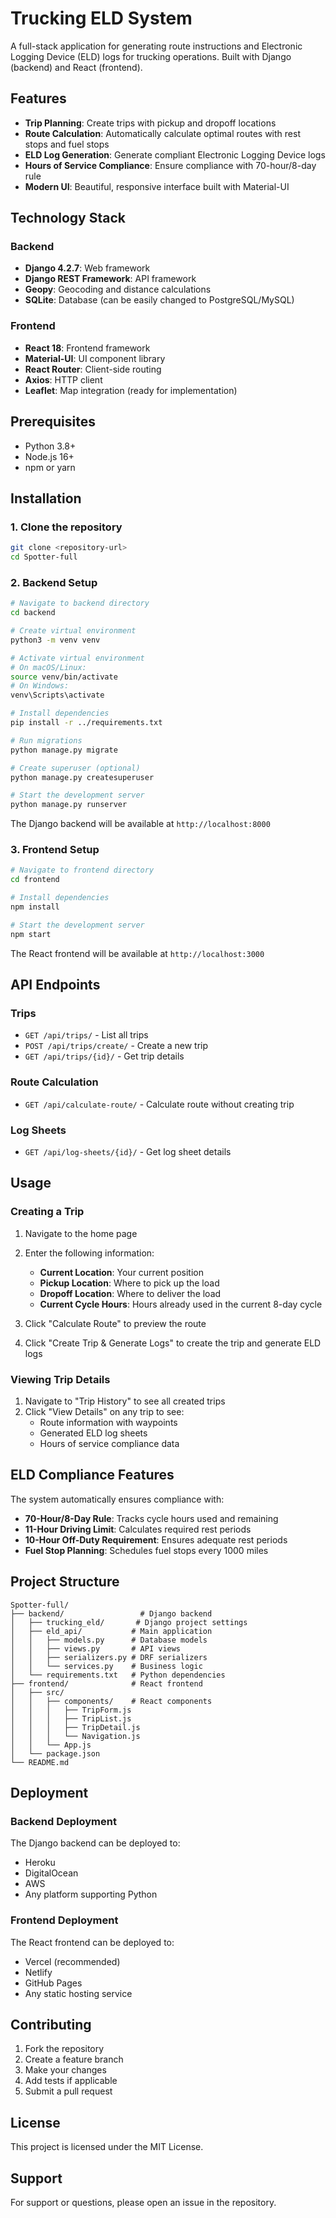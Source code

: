 # Trucking ELD System

A full-stack application for generating route instructions and Electronic Logging Device (ELD) logs for trucking operations. Built with Django (backend) and React (frontend).

## Features

- **Trip Planning**: Create trips with pickup and dropoff locations
- **Route Calculation**: Automatically calculate optimal routes with rest stops and fuel stops
- **ELD Log Generation**: Generate compliant Electronic Logging Device logs
- **Hours of Service Compliance**: Ensure compliance with 70-hour/8-day rule
- **Modern UI**: Beautiful, responsive interface built with Material-UI

## Technology Stack

### Backend

- **Django 4.2.7**: Web framework
- **Django REST Framework**: API framework
- **Geopy**: Geocoding and distance calculations
- **SQLite**: Database (can be easily changed to PostgreSQL/MySQL)

### Frontend

- **React 18**: Frontend framework
- **Material-UI**: UI component library
- **React Router**: Client-side routing
- **Axios**: HTTP client
- **Leaflet**: Map integration (ready for implementation)

## Prerequisites

- Python 3.8+
- Node.js 16+
- npm or yarn

## Installation

### 1. Clone the repository

```bash
git clone <repository-url>
cd Spotter-full
```

### 2. Backend Setup

```bash
# Navigate to backend directory
cd backend

# Create virtual environment
python3 -m venv venv

# Activate virtual environment
# On macOS/Linux:
source venv/bin/activate
# On Windows:
venv\Scripts\activate

# Install dependencies
pip install -r ../requirements.txt

# Run migrations
python manage.py migrate

# Create superuser (optional)
python manage.py createsuperuser

# Start the development server
python manage.py runserver
```

The Django backend will be available at `http://localhost:8000`

### 3. Frontend Setup

```bash
# Navigate to frontend directory
cd frontend

# Install dependencies
npm install

# Start the development server
npm start
```

The React frontend will be available at `http://localhost:3000`

## API Endpoints

### Trips

- `GET /api/trips/` - List all trips
- `POST /api/trips/create/` - Create a new trip
- `GET /api/trips/{id}/` - Get trip details

### Route Calculation

- `GET /api/calculate-route/` - Calculate route without creating trip

### Log Sheets

- `GET /api/log-sheets/{id}/` - Get log sheet details

## Usage

### Creating a Trip

1. Navigate to the home page
2. Enter the following information:

   - **Current Location**: Your current position
   - **Pickup Location**: Where to pick up the load
   - **Dropoff Location**: Where to deliver the load
   - **Current Cycle Hours**: Hours already used in the current 8-day cycle

3. Click "Calculate Route" to preview the route
4. Click "Create Trip & Generate Logs" to create the trip and generate ELD logs

### Viewing Trip Details

1. Navigate to "Trip History" to see all created trips
2. Click "View Details" on any trip to see:
   - Route information with waypoints
   - Generated ELD log sheets
   - Hours of service compliance data

## ELD Compliance Features

The system automatically ensures compliance with:

- **70-Hour/8-Day Rule**: Tracks cycle hours used and remaining
- **11-Hour Driving Limit**: Calculates required rest periods
- **10-Hour Off-Duty Requirement**: Ensures adequate rest periods
- **Fuel Stop Planning**: Schedules fuel stops every 1000 miles

## Project Structure

```
Spotter-full/
├── backend/                 # Django backend
│   ├── trucking_eld/       # Django project settings
│   ├── eld_api/           # Main application
│   │   ├── models.py      # Database models
│   │   ├── views.py       # API views
│   │   ├── serializers.py # DRF serializers
│   │   └── services.py    # Business logic
│   └── requirements.txt   # Python dependencies
├── frontend/              # React frontend
│   ├── src/
│   │   ├── components/    # React components
│   │   │   ├── TripForm.js
│   │   │   ├── TripList.js
│   │   │   ├── TripDetail.js
│   │   │   └── Navigation.js
│   │   └── App.js
│   └── package.json
└── README.md
```

## Deployment

### Backend Deployment

The Django backend can be deployed to:

- Heroku
- DigitalOcean
- AWS
- Any platform supporting Python

### Frontend Deployment

The React frontend can be deployed to:

- Vercel (recommended)
- Netlify
- GitHub Pages
- Any static hosting service

## Contributing

1. Fork the repository
2. Create a feature branch
3. Make your changes
4. Add tests if applicable
5. Submit a pull request

## License

This project is licensed under the MIT License.

## Support

For support or questions, please open an issue in the repository.
